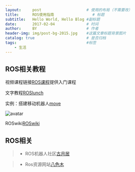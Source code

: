 ```yaml
---
layout:     post   				    # 使用的布局（不需要改）
title:      ROS使用指南 				# 标题 
subtitle:   Hello World, Hello Blog #副标题
date:       2017-02-04				# 时间
author:     BY 						# 作者
header-img: img/post-bg-2015.jpg 	#这篇文章标题背景图片
catalog: true 						# 是否归档
tags:								#标签
    - 生活
---
```



## ROS相关教程
视频课程链接[ROS课程](https://edu.csdn.net/course/play/19217/248749)提供入门课程

文字教程[ROSlunch](http://www.manongjc.com/article/42650.html)

实例：搭建移动机器人[move](https://blog.csdn.net/weixin_42237429/article/details/90743944)

![avatar](https://github.com/ThanaTos4/thanatos4.github.io/tree/master/img/ROS-move.png)

ROSwiki[ROSwiki](http://wiki.ros.org/roschina/%E6%95%99%E7%A8%8B)

## ROS相关

> * ROS机器人社区[古月居](https://www.guyuehome.com/)

> * Ros资源网站[八色木](https://www.basemu.com/)